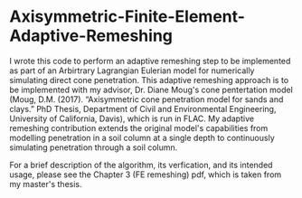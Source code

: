 # Axisymmetric-Finite-Element-Adaptive-Remeshing
I wrote this code to perform an adaptive remeshing step to be implemented as part of an Arbirtrary Lagrangian Eulerian model for numerically simulating direct cone penetration. This adaptive remeshing approach is to be implemented with my advisor, Dr. Diane Moug's cone pentertation model (Moug, D.M. (2017). “Axisymmetric cone penetration model for sands and clays.” PhD Thesis, Department of Civil and Environmental Engineering, University of California, Davis), which is run in FLAC. My adaptive remeshing contribution extends the original model's capabilities from modelling penetration in a soil column at a single depth to continuously simulating penetration through a soil column. 

For a brief description of the algorithm, its verfication, and its intended usage, please see the Chapter 3 (FE remeshing) pdf, which is taken from my master's thesis.
